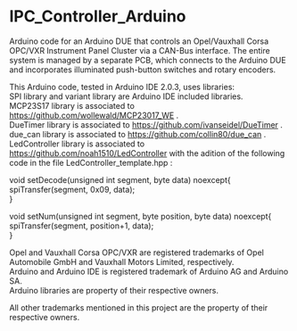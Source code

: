 # IPC_Controller_Arduino
Arduino code for an Arduino DUE that controls an Opel/Vauxhall Corsa OPC/VXR Instrument Panel Cluster via a CAN-Bus interface. The entire system is managed by a separate PCB, which connects to the Arduino DUE and incorporates illuminated push-button switches and rotary encoders.  

This Arduino code, tested in Arduino IDE 2.0.3, uses libraries:  
SPI library and variant library are Arduino IDE included libraries.  
MCP23S17 library is associated to https://github.com/wollewald/MCP23017_WE .  
DueTimer library is associated to https://github.com/ivanseidel/DueTimer .  
due_can library is associated to https://github.com/collin80/due_can .  
LedController library is associated to https://github.com/noah1510/LedController with the adition of the following code in the file LedController_template.hpp :  

void setDecode(unsigned int segment, byte data) noexcept{  
  spiTransfer(segment, 0x09, data);  
}  
  
void setNum(unsigned int segment, byte position, byte data) noexcept{  
  spiTransfer(segment, position+1, data);  
}  



Opel and Vauxhall Corsa OPC/VXR are registered trademarks of Opel Automobile GmbH and Vauxhall Motors Limited, respectively.  
Arduino and Arduino IDE is registered trademark of Arduino AG and Arduino SA.  
Arduino libraries are property of their respective owners.  

All other trademarks mentioned in this project are the property of their respective owners.  
